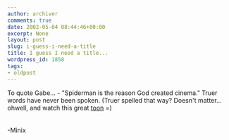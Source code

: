```yaml
---
author: archiver
comments: true
date: 2002-05-04 08:44:46+00:00
excerpt: None
layout: post
slug: i-guess-i-need-a-title
title: I guess I need a title...
wordpress_id: 1858
tags:
- oldpost
---
```


To quote Gabe... - "Spiderman is the reason God created cinema."  Truer words have never been spoken.  (Truer spelled that way?  Doesn't matter... ohwell, and watch this great <a href="http://homepage.mac.com/machallboyd/iMovieTheater1.html">toon</a> =)<br /><br /><br />-Minix